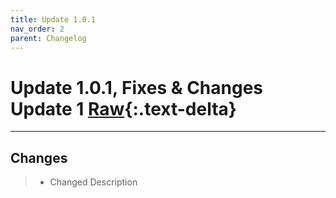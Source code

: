 ```yaml
---
title: Update 1.0.1
nav_order: 2
parent: Changelog
---
```


# Update 1.0.1, Fixes & Changes Update 1  [Raw](1.0.1R.md){:.text-delta}

---

## Changes
>* Changed Description